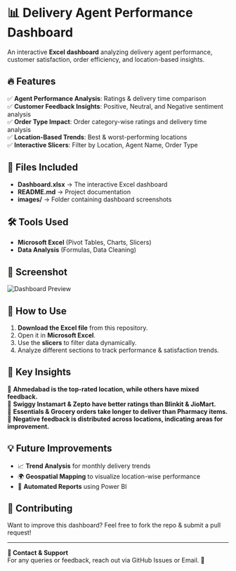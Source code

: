 # 📊 Delivery Agent Performance Dashboard  

An interactive **Excel dashboard** analyzing delivery agent performance, customer satisfaction, order efficiency, and location-based insights.  

## 🔥 Features  
✅ **Agent Performance Analysis**: Ratings & delivery time comparison  
✅ **Customer Feedback Insights**: Positive, Neutral, and Negative sentiment analysis  
✅ **Order Type Impact**: Order category-wise ratings and delivery time analysis  
✅ **Location-Based Trends**: Best & worst-performing locations  
✅ **Interactive Slicers**: Filter by Location, Agent Name, Order Type  

## 📁 Files Included  
- **Dashboard.xlsx** → The interactive Excel dashboard  
- **README.md** → Project documentation  
- **images/** → Folder containing dashboard screenshots  

## 🛠️ Tools Used  
- **Microsoft Excel** (Pivot Tables, Charts, Slicers)  
- **Data Analysis** (Formulas, Data Cleaning)  

## 📸 Screenshot  
![Dashboard Preview](images/dashboard.png)  

## 🚀 How to Use  
1. **Download the Excel file** from this repository.  
2. Open it in **Microsoft Excel**.  
3. Use the **slicers** to filter data dynamically.  
4. Analyze different sections to track performance & satisfaction trends.  

## 📌 Key Insights  
📌 **Ahmedabad is the top-rated location, while others have mixed feedback.**  
📌 **Swiggy Instamart & Zepto have better ratings than Blinkit & JioMart.**  
📌 **Essentials & Grocery orders take longer to deliver than Pharmacy items.**  
📌 **Negative feedback is distributed across locations, indicating areas for improvement.**  

## 💡 Future Improvements  
- 📈 **Trend Analysis** for monthly delivery trends  
- 🌍 **Geospatial Mapping** to visualize location-wise performance  
- 🔄 **Automated Reports** using Power BI  

## 🤝 Contributing  
Want to improve this dashboard? Feel free to fork the repo & submit a pull request!  

---

**📢 Contact & Support**  
For any queries or feedback, reach out via GitHub Issues or Email. 🚀  
